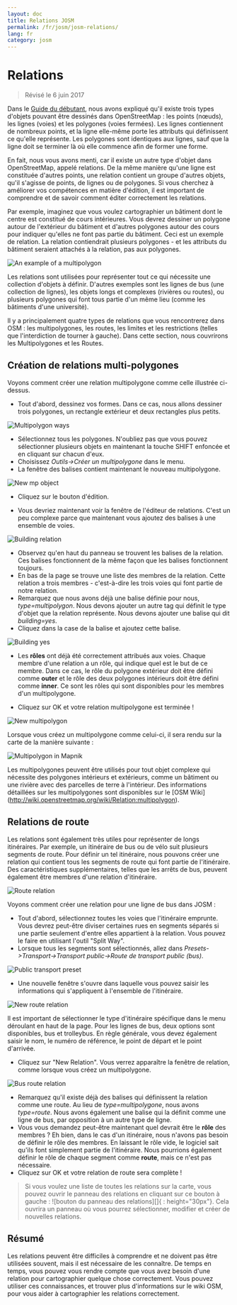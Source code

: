 ```yaml
---
layout: doc
title: Relations JOSM
permalink: /fr/josm/josm-relations/
lang: fr
category: josm
---
```


Relations
==========

> Révisé le 6 juin 2017  

Dans le [Guide du débutant](/fr/beginner), nous avons expliqué qu'il existe trois types d'objets pouvant être dessinés dans OpenStreetMap : les points (nœuds), les lignes (voies) et les polygones (voies fermées). Les lignes contiennent de nombreux points, et la ligne elle-même porte les attributs qui définissent ce qu'elle représente. Les polygones sont identiques aux lignes, sauf que la ligne doit se terminer là où elle commence afin de former une forme.  

En fait, nous vous avons menti, car il existe un autre type d'objet dans OpenStreetMap, appelé relations. De la même manière qu'une ligne est constituée d'autres
points, une relation contient un groupe d'autres objets, qu'il s'agisse de points, de lignes ou de polygones. Si vous cherchez à améliorer vos compétences en matière d'édition, il est important de comprendre et de savoir comment éditer correctement les relations.  

Par exemple, imaginez que vous voulez cartographier un bâtiment dont le centre est constitué de cours intérieures. Vous devrez dessiner un polygone autour de l'extérieur du bâtiment et d'autres polygones autour des cours pour indiquer qu'elles ne font pas partie du bâtiment. Ceci est un exemple de relation. La relation contiendrait plusieurs polygones - et les attributs du bâtiment seraient attachés à la relation, pas aux polygones.  

![An example of a multipolygon][]

Les relations sont utilisées pour représenter tout ce qui nécessite une collection d'objets à définir. D'autres exemples sont les lignes de bus (une collection de lignes), les objets longs et complexes (rivières ou routes), ou plusieurs polygones qui font tous partie d'un même lieu (comme les bâtiments d'une université).  

Il y a principalement quatre types de relations que vous rencontrerez dans OSM : les multipolygones, les routes, les limites et les restrictions (telles que l'interdiction de tourner à gauche). Dans cette section, nous couvrirons les Multipolygones et les Routes.  

Création de relations multi-polygones
-------------------------------

Voyons comment créer une relation multipolygone comme celle illustrée ci-dessus.  

- Tout d'abord, dessinez vos formes. Dans ce cas, nous allons dessiner trois polygones, un rectangle extérieur et deux rectangles plus petits.

![Multipolygon ways][]

- Sélectionnez tous les polygones. N'oubliez pas que vous pouvez sélectionner plusieurs objets en maintenant la touche SHIFT enfoncée et en cliquant sur chacun d'eux.  
- Choisissez *Outils->Créer un multipolygone* dans le menu.  
- La fenêtre des balises contient maintenant le nouveau multipolygone.

![New mp object][]

- Cliquez sur le bouton d'édition.  

- Vous devriez maintenant voir la fenêtre de l'éditeur de relations. C'est un peu complexe parce que maintenant vous ajoutez des balises à une ensemble de voies.  

![Building relation][]

- Observez qu'en haut du panneau se trouvent les balises de la relation. Ces balises fonctionnent de la même façon que les balises fonctionnent toujours.  
- En bas de la page se trouve une liste des membres de la relation. Cette relation a trois membres - c'est-à-dire les trois voies qui font partie de notre relation.  
- Remarquez que nous avons déjà une balise définie pour nous, *type=multipolygon*. Nous devons ajouter un autre tag qui définit le type d'objet que la relation représente. Nous devons ajouter une balise qui dit *building=yes*.  
- Cliquez dans la case de la balise et ajoutez cette balise.  

![Building yes][]

- Les **rôles** ont déjà été correctement attribués aux voies. Chaque membre d'une relation a un rôle, qui indique quel est le but de ce membre. Dans ce cas, le rôle du polygone extérieur doit être défini comme **outer** et le rôle des deux polygones intérieurs doit être défini comme **inner**. Ce sont les rôles qui sont disponibles pour les membres d'un multipolygone.  

- Cliquez sur OK et votre relation multipolygone est terminée !  

![New multipolygon][]

Lorsque vous créez un multipolygone comme celui-ci, il sera rendu sur la carte de la manière suivante :  

![Multipolygon in Mapnik][]

Les multipolygones peuvent être utilisés pour tout objet complexe qui nécessite des polygones intérieurs et extérieurs, comme un bâtiment ou une rivière avec des parcelles de terre à l'intérieur. Des informations détaillées sur les multipolygones sont disponibles sur le [OSM Wiki] (http://wiki.openstreetmap.org/wiki/Relation:multipolygon).  

Relations de route
----------------

Les relations sont également très utiles pour représenter de longs itinéraires. Par exemple, un itinéraire de bus ou de vélo suit plusieurs segments de route. Pour définir un tel itinéraire, nous pouvons créer une relation qui contient tous les segments de route qui font partie de l'itinéraire. Des caractéristiques supplémentaires, telles que les arrêts de bus, peuvent également être membres d'une relation d'itinéraire.  

![Route relation][]

Voyons comment créer une relation pour une ligne de bus dans JOSM :  

- Tout d'abord, sélectionnez toutes les voies que l'itinéraire emprunte. Vous devrez peut-être diviser certaines rues en segments séparés si une partie seulement d'entre elles appartient à la relation. Vous pouvez le faire en utilisant l'outil "Split Way".  
- Lorsque tous les segments sont sélectionnés, allez dans *Presets->Transport->Transport public->Route de transport public (bus)*.  

![Public transport preset][]

- Une nouvelle fenêtre s'ouvre dans laquelle vous pouvez saisir les informations qui s'appliquent à l'ensemble de l'itinéraire.

![New route relation][]

Il est important de sélectionner le type d'itinéraire spécifique dans le menu déroulant en haut de la page. Pour les lignes de bus, deux options sont disponibles, bus et trolleybus. En règle générale, vous devez également saisir le nom, le numéro de référence, le point de départ et le point d'arrivée.

- Cliquez sur "New Relation". Vous verrez apparaître la fenêtre de relation, comme lorsque vous créez un multipolygone.  

![Bus route relation][]

- Remarquez qu'il existe déjà des balises qui définissent la relation comme une route. Au lieu de *type=multipolygone*, nous avons *type=route*. Nous avons également une balise qui la définit comme une ligne de bus, par opposition à un autre type de ligne.  
- Vous vous demandez peut-être maintenant quel devrait être le **rôle** des membres ? Eh bien, dans le cas d'un itinéraire, nous n'avons pas besoin de définir le rôle des membres. En laissant le rôle vide, le logiciel sait qu'ils font simplement partie de l'itinéraire. Nous pourrions également définir le rôle de chaque segment comme **route**, mais ce n'est pas nécessaire.  
- Cliquez sur OK et votre relation de route sera complète !  

> Si vous voulez une liste de toutes les relations sur la carte, vous pouvez ouvrir le panneau des relations en cliquant sur ce bouton à gauche : ![bouton du panneau des relations][]{ : height="30px"}. Cela ouvrira un panneau où vous pourrez sélectionner, modifier et créer de nouvelles relations.  

Résumé
-------

Les relations peuvent être difficiles à comprendre et ne doivent pas être utilisées souvent, mais il est nécessaire de les connaître. De temps en temps, vous pouvez vous rendre compte que vous avez besoin d'une relation pour cartographier quelque chose correctement. Vous pouvez utiliser ces connaissances, et trouver plus d'informations sur le wiki OSM, pour vous aider à cartographier les relations correctement.


[Multipolygon ways]: /images/josm/multipolygon-ways.png
[Building relation]: /images/josm/building-relation.png
[New relation]: /images/josm/new-relation.png
[Building yes]: /images/josm/building-yes.png
[Outer or inner role]: /images/josm/outer-inner.png
[New multipolygon]: /images/josm/new-multipolygon.png
[New mp object]: /images/josm/new-mp.png
[Multipolygon in mapnik]: /images/josm/multipolygon-mapnik.png
[An example of a multipolygon]: /images/josm/multipolygon-demo.png
[New route relation]: /images/josm/new-route-relation.png
[Route relation]: /images/josm/route-relation.png
[Public transport preset]: /images/josm/public-transport-preset.png
[Bus route relation]: /images/josm/bus-route-relation.png
[relation panel button]: /images/josm/relation-panel-button.png
